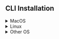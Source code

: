 ## CLI Installation
<details>
<summary>MacOS</summary>

You can install in MacOS via brew: `brew install asyncapi`.
</details>

<details>
<summary>Linux</summary>

You can install in Linux via `dpkg`, a debian package manager:

1. `curl -OL https://github.com/asyncapi/cli/releases/latest/download/asyncapi.deb` 
2. `sudo dpkg -i asyncapi.deb`
</details>

<details>
<summary>Other OS</summary>

[Read further AsyncAPI CLI installation instructions for different operating systems](https://github.com/asyncapi/cli#installation).
</details>
